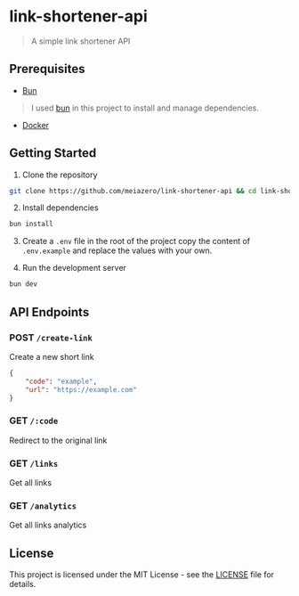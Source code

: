 # link-shortener-api
> A simple link shortener API

## Prerequisites

- [Bun](https://bun.sh)
> I used [bun](https://bun.sh) in this project to install and manage dependencies.
- [Docker](https://www.docker.com)


## Getting Started
1. Clone the repository
```bash
git clone https://github.com/meiazero/link-shortener-api && cd link-shortener-api
```

2. Install dependencies
```bash
bun install
```

3. Create a `.env` file in the root of the project copy the content of `.env.example` and replace the values with your own.

4. Run the development server
```bash
bun dev
```


## API Endpoints

### POST `/create-link`
Create a new short link
```json
{
	"code": "example",
	"url": "https://example.com"
}
```

### GET `/:code`
Redirect to the original link

### GET `/links`
Get all links

### GET `/analytics`
Get all links analytics

## License
This project is licensed under the MIT License - see the [LICENSE](LICENSE) file for details.